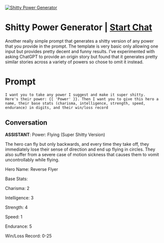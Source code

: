 
[![Shitty Power Generator](https://flow-prompt-covers.s3.us-west-1.amazonaws.com/icon/realistic/real_8.png)](https://gptcall.net/chat.html?data=%7B%22contact%22%3A%7B%22id%22%3A%22OrH-WzONXiyArtywQBR5R%22%2C%22flow%22%3Atrue%7D%7D)
# Shitty Power Generator | [Start Chat](https://gptcall.net/chat.html?data=%7B%22contact%22%3A%7B%22id%22%3A%22OrH-WzONXiyArtywQBR5R%22%2C%22flow%22%3Atrue%7D%7D)
Another really simple prompt that generates a shitty version of any power that you provide in the prompt. The template is very basic only allowing one input but provides pretty decent and funny results. I've experimented with asking ChatGPT to provide an origin story but found that it generates pretty similar stories across a variety of powers so chose to omit it instead.

# Prompt

```
I want you to take any power I suggest and make it super shitty. Here's their power: {{ 'Power' }}. Then I want you to give this hero a name, their base stats (charisma, intelligence, strength, speed, endurance) in digits, and their win/loss record
```

## Conversation

**ASSISTANT**: Power: Flying (Super Shitty Version)

The hero can fly but only backwards, and every time they take off, they immediately lose their sense of direction and end up flying in circles. They also suffer from a severe case of motion sickness that causes them to vomit uncontrollably while flying.



Hero Name: Reverse Flyer



Base Stats:

Charisma: 2

Intelligence: 3

Strength: 4

Speed: 1

Endurance: 5



Win/Loss Record: 0-25


